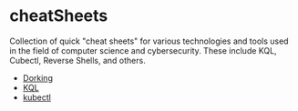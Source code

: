 # cheatSheets
 Collection of quick "cheat sheets" for various technologies and tools used in the field of computer science and cybersecurity. These include KQL, Cubectl, Reverse Shells, and others.

- [Dorking](https://github.com/phishinga/cheatSheets/blob/main/dorking.md)
- [KQL](https://github.com/phishinga/cheatSheets/blob/main/kql.md)
- [kubectl](https://github.com/phishinga/cheatSheets/blob/main/cubectl.md)
 
